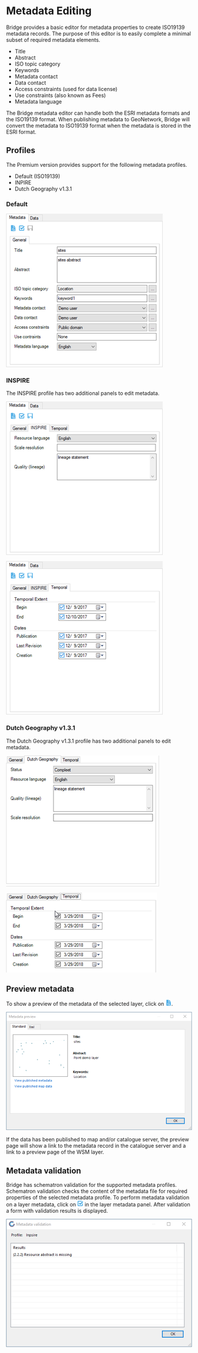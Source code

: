# Metadata Editing

Bridge provides a basic editor for metadata properties to create
ISO19139 metadata records. The purpose of this editor is to easily
complete a minimal subset of required metadata elements.

-   Title
-   Abstract
-   ISO topic category
-   Keywords
-   Metadata contact
-   Data contact
-   Access constraints (used for data license)
-   Use constraints (also known as Fees)
-   Metadata language

The Bridge metadata editor can handle both the ESRI metadata formats and
the ISO19139 format. When publishing metadata to GeoNetwork, Bridge will
convert the metadata to ISO19139 format when the metadata is stored in
the ESRI format.

## Profiles

The Premium version provides support for the following metadata
profiles.

-   Default (ISO19139)
-   INPIRE
-   Dutch Geography v1.3.1

### Default

![Metadata editor for default metadata profile](./img/metadata_default.png)

### INSPIRE

The INSPIRE profile has two additional panels to edit metadata.

![Metadata editor for INSPIRE metadata profile](./img/metadata_inspire.png)

![Metadata editor for temporal properties](./img/metadata_temporal.png)

### Dutch Geography v1.3.1

The Dutch Geography v1.3.1 profile has two additional panels to edit
metadata.

![Metadata editor for Dutch Geography v1.3.1 metadata profile](./img/metadata_dutch.png)

![Metadata editor for temporal properties](./img/metadata_dutch_temporal.png)

## Preview metadata

To show a preview of the metadata of the selected layer, click on
![preview_metadata_button](./img/preview_metadata_button.png).

![Preview metadata with thumbnail](./img/metadata_preview.png)

If the data has been published to map and/or catalogue server, the
preview page will show a link to the metadata record in the catalogue
server and a link to a preview page of the WSM layer.

## Metadata validation

Bridge has schematron validation for the supported metadata profiles.
Schematron validation checks the content of the metadata file for
required properties of the selected metadata profile. To perform
metadata validation on a layer metadata, click on
![validation](./img/validation.png) in the layer metadata panel. After validation
a form with validation results is displayed.

![Metadata validation results page](./img/schematron_metadata.png)
